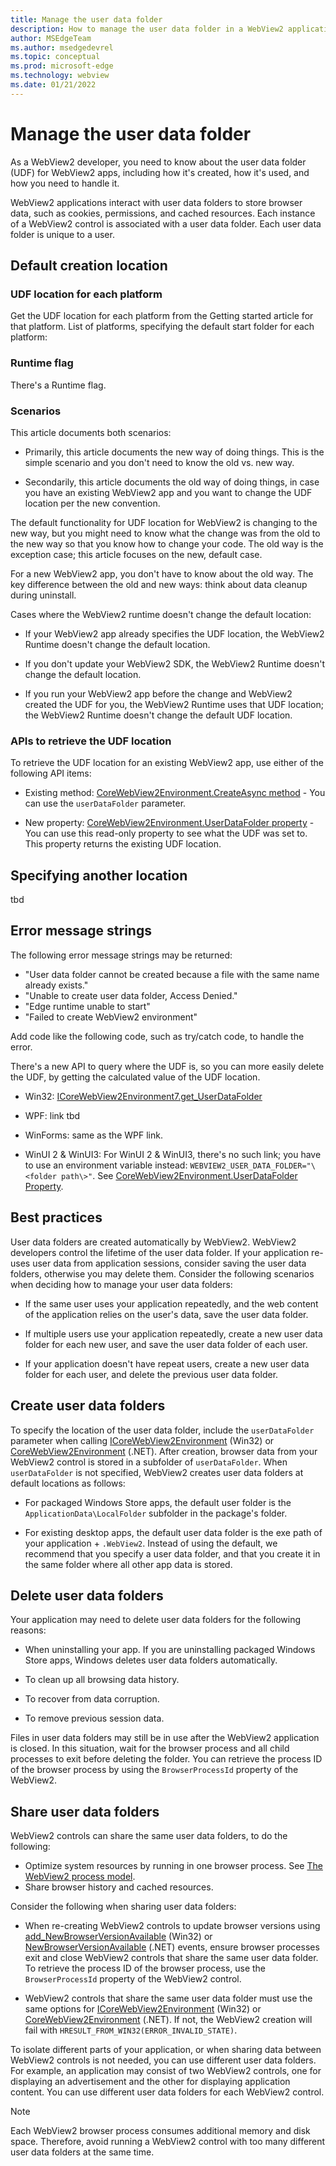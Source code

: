 ```yaml
---
title: Manage the user data folder
description: How to manage the user data folder in a WebView2 application.
author: MSEdgeTeam
ms.author: msedgedevrel
ms.topic: conceptual
ms.prod: microsoft-edge
ms.technology: webview
ms.date: 01/21/2022
---
```

# Manage the user data folder

<!-- 
lexicon:
the "user data folder"
The "UDF" is used to contain x, y, & z data.
The "UDF location" is where the UDF is located; its path.
-->

As a WebView2 developer, you need to know about the user data folder (UDF) for WebView2 apps, including how it's created, how it's used, and how you need to handle it.

WebView2 applications interact with user data folders to store browser data, such as cookies, permissions, and cached resources.  Each instance of a WebView2 control is associated with a user data folder.  Each user data folder is unique to a user.


<!-- ====================================================================== -->
## Default creation location


### UDF location for each platform

Get the UDF location for each platform from the Getting started article for that platform.<!-- correct? if so, extract those here. -->
List of platforms, specifying the default start folder for each platform: <!-- [Get started with WebView2](../get-started/get-started.md). article is being added in PR 1690 soon, then merge main into this branch -->


### Runtime flag

There's a Runtime flag.


### Scenarios

This article documents both scenarios:

*  Primarily, this article documents the new way of doing things.  This is the simple scenario and you don't need to know the old vs. new way.

*  Secondarily, this article documents the old way of doing things, in case you have an existing WebView2 app and you want to change the UDF location per the new convention.

The default functionality for UDF location for WebView2 is changing to the new way, but you might need to know what the change was from the old to the new way so that you know how to change your code.   The old way is the exception case; this article focuses on the new, default case.

For a new WebView2 app, you don't have to know about the old way.
The key difference between the old and new ways: think about data cleanup during uninstall.<!--doc that.-->

<!-- as maybe stated elsewhere in this article:
Scenarios for using UDF, in general; not changing:
* Uninstalling the app and you want to clean up the data.
* Deleting the UDF; resetting the WebView2. -->

Cases where the WebView2 runtime doesn't change the default location:

*  If your WebView2 app already specifies the UDF location, the WebView2 Runtime doesn't change the default location.

*  If you don't update your WebView2 SDK, the WebView2 Runtime doesn't change the default location.

*  If you run your WebView2 app before the change<!-- clarify --> and WebView2 created the UDF for you, the WebView2 Runtime uses that UDF location; the WebView2 Runtime doesn't change the default UDF location.


### APIs to retrieve the UDF location

To retrieve the UDF location for an existing WebView2 app, use either of the following API items:

* Existing method: [CoreWebView2Environment.CreateAsync method](/dotnet/api/microsoft.web.webview2.core.corewebview2environment.createasync) - You can use the `userDataFolder` parameter.
<!-- verbose link, probably don't need:
/dotnet/api/microsoft.web.webview2.core.corewebview2environment.createasync?view=webview2-dotnet-1.0.1072.54#microsoft-web-webview2-core-corewebview2environment-createasync(system-string-system-string-microsoft-web-webview2-core-corewebview2environmentoptions) -->
* New property: [CoreWebView2Environment.UserDataFolder property](/dotnet/api/microsoft.web.webview2.core.corewebview2environment.userdatafolder) - You can use this read-only property to see what the UDF was set to.  This property returns the existing UDF location.
<!-- verbose link, probably don't need:
/dotnet/api/microsoft.web.webview2.core.corewebview2environment.userdatafolder?view=webview2-dotnet-1.0.1072.54
-->


<!-- ====================================================================== -->
## Specifying another location

tbd


<!-- ====================================================================== -->
## Error message strings

<!-- When you do x, -->The following error message strings may be returned:

* "User data folder cannot be created because a file with the same name already exists."
* "Unable to create user data folder, Access Denied."
* "Edge runtime unable to start"
* "Failed to create WebView2 environment"
<!-- show HRESULT? -->

Add code like the following code, such as try/catch code, to handle the error.
<!-- Will there be an error dialog, or an error code? -->

There's a new API to query where the UDF is, so you can more easily delete the UDF, by getting the calculated value of the UDF location.

*  Win32: [ICoreWebView2Environment7.get_UserDataFolder](/microsoft-edge/webview2/reference/win32/icorewebview2environment7#get_userdatafolder)

*  WPF: link tbd

*  WinForms: same as the WPF link.<!--which is __-->

*  WinUI 2 & WinUI3: For WinUI 2 & WinUI3, there's no such link; you have to use an environment variable instead: `WEBVIEW2_USER_DATA_FOLDER="\<folder path\>"`.  See [CoreWebView2Environment.UserDataFolder Property](/dotnet/api/microsoft.web.webview2.core.corewebview2environment.userdatafolder).
<!-- verbose link, delete?
/dotnet/api/microsoft.web.webview2.core.corewebview2environment.userdatafolder?view=webview2-dotnet-1.0.1083-prerelease -->


<!-- ====================================================================== -->
## Best practices

User data folders are created automatically by WebView2.  WebView2 developers control the lifetime of the user data folder.  If your application re-uses user data from application sessions, consider saving the user data folders, otherwise you may delete them.  Consider the following scenarios when deciding how to manage your user data folders:

*  If the same user uses your application repeatedly, and the web content of the application relies on the user's data, save the user data folder.

*  If multiple users use your application repeatedly, create a new user data folder for each new user, and save the user data folder of each user.

*  If your application doesn't have repeat users, create a new user data folder for each user, and delete the previous user data folder.


<!-- ====================================================================== -->
## Create user data folders

To specify the location of the user data folder, include the `userDataFolder` parameter when calling [ICoreWebView2Environment](/microsoft-edge/webview2/reference/win32/icorewebview2environment) (Win32) or [CoreWebView2Environment](/dotnet/api/microsoft.web.webview2.core.corewebview2environment) (.NET).  After creation, browser data from your WebView2 control is stored in a subfolder of `userDataFolder`.  When `userDataFolder` is not specified, WebView2 creates user data folders at default locations as follows:

*  For packaged Windows Store apps, the default user folder is the `ApplicationData\LocalFolder` subfolder in the package's  folder.

*  For existing desktop apps, the default user data folder is the exe path of your application + `.WebView2`.  Instead of using the default, we recommend that you specify a user data folder, and that you create it in the same folder where all other app data is stored.


<!-- ====================================================================== -->
## Delete user data folders

Your application may need to delete user data folders for the following reasons:

*   When uninstalling your app.  If you are uninstalling packaged Windows Store apps, Windows deletes user data folders automatically. 
<!-- Add how to delete the UDF by using the APIs (one per platform) that are linked above. -->

*   To clean up all browsing data history.

*   To recover from data corruption.

*   To remove previous session data.

Files in user data folders may still be in use after the WebView2 application is closed.  In this situation, wait for the browser process and all child processes to exit before deleting the folder.  You can retrieve the process ID of the browser process by using the `BrowserProcessId` property of the WebView2.


<!-- ====================================================================== -->
## Share user data folders

WebView2 controls can share the same user data folders, to do the following:

*   Optimize system resources by running in one browser process.  See [The WebView2 process model](../concepts/process-model.md).
*   Share browser history and cached resources.

Consider the following when sharing user data folders:

*  When re-creating WebView2 controls to update browser versions using [add_NewBrowserVersionAvailable](/microsoft-edge/webview2/reference/win32/icorewebview2environment#add_newbrowserversionavailable) (Win32) or [NewBrowserVersionAvailable](/dotnet/api/microsoft.web.webview2.core.corewebview2environment.newbrowserversionavailable) (.NET) events, ensure browser processes exit and close WebView2 controls that share the same user data folder.  To retrieve the process ID of the browser process, use the `BrowserProcessId` property of the WebView2 control.

*  WebView2 controls that share the same user data folder must use the same options for [ICoreWebView2Environment](/microsoft-edge/webview2/reference/win32/icorewebview2environment) (Win32) or [CoreWebView2Environment](/dotnet/api/microsoft.web.webview2.core.corewebview2environment) (.NET).  If not, the WebView2 creation will fail with `HRESULT_FROM_WIN32(ERROR_INVALID_STATE)`.

To isolate different parts of your application, or when sharing data between WebView2 controls is not needed, you can use different user data folders.  For example, an application may consist of two WebView2 controls, one for displaying an advertisement and the other for displaying application content.  You can use different user data folders for each WebView2 control.

> [!NOTE]
> Each WebView2 browser process consumes additional memory and disk space.  Therefore, avoid running a WebView2 control with too many different user data folders at the same time.
